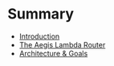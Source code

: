 # Summary

* [Introduction](README.md)
* [The Aegis Lambda Router](the-aegis-lambda-router.md)
* [Architecture & Goals](architecture-and-goals.md)

